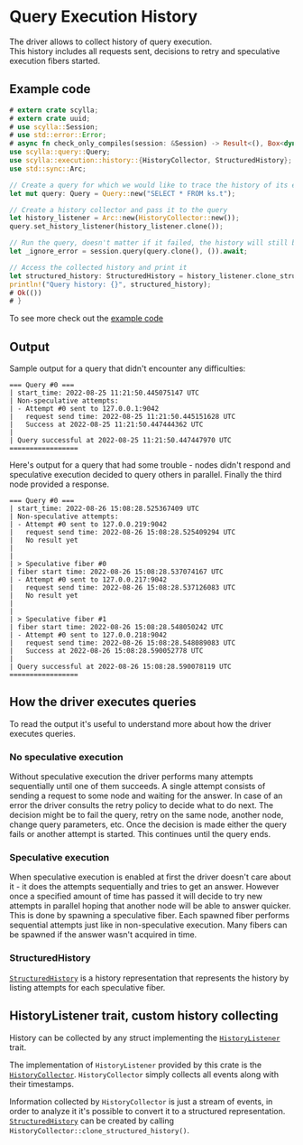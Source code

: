 # Query Execution History

The driver allows to collect history of query execution.\
This history includes all requests sent, decisions to retry and speculative execution fibers started.

## Example code

```rust
# extern crate scylla;
# extern crate uuid;
# use scylla::Session;
# use std::error::Error;
# async fn check_only_compiles(session: &Session) -> Result<(), Box<dyn Error>> {
use scylla::query::Query;
use scylla::execution::history::{HistoryCollector, StructuredHistory};
use std::sync::Arc;

// Create a query for which we would like to trace the history of its execution
let mut query: Query = Query::new("SELECT * FROM ks.t");

// Create a history collector and pass it to the query
let history_listener = Arc::new(HistoryCollector::new());
query.set_history_listener(history_listener.clone());

// Run the query, doesn't matter if it failed, the history will still be saved
let _ignore_error = session.query(query.clone(), ()).await;

// Access the collected history and print it
let structured_history: StructuredHistory = history_listener.clone_structured_history();
println!("Query history: {}", structured_history);
# Ok(())
# }
```
To see more check out the [example code](https://github.com/scylladb/scylla-rust-driver/blob/main/examples/query_history.rs)

## Output

Sample output for a query that didn't encounter any difficulties:
```none
=== Query #0 ===
| start_time: 2022-08-25 11:21:50.445075147 UTC
| Non-speculative attempts:
| - Attempt #0 sent to 127.0.0.1:9042
|   request send time: 2022-08-25 11:21:50.445151628 UTC
|   Success at 2022-08-25 11:21:50.447444362 UTC
|
| Query successful at 2022-08-25 11:21:50.447447970 UTC
=================
```

Here's output for a query that had some trouble - nodes didn't respond and speculative execution decided to query others in parallel.
Finally the third node provided a response.
```none
=== Query #0 ===
| start_time: 2022-08-26 15:08:28.525367409 UTC
| Non-speculative attempts:
| - Attempt #0 sent to 127.0.0.219:9042
|   request send time: 2022-08-26 15:08:28.525409294 UTC
|   No result yet
|
|
| > Speculative fiber #0
| fiber start time: 2022-08-26 15:08:28.537074167 UTC
| - Attempt #0 sent to 127.0.0.217:9042
|   request send time: 2022-08-26 15:08:28.537126083 UTC
|   No result yet
|
|
| > Speculative fiber #1
| fiber start time: 2022-08-26 15:08:28.548050242 UTC
| - Attempt #0 sent to 127.0.0.218:9042
|   request send time: 2022-08-26 15:08:28.548089083 UTC
|   Success at 2022-08-26 15:08:28.590052778 UTC
|
| Query successful at 2022-08-26 15:08:28.590078119 UTC
=================
```

## How the driver executes queries

To read the output it's useful to understand more about how the driver executes queries.

### No speculative execution
Without speculative execution the driver performs many attempts sequentially until one of them succeeds.
A single attempt consists of sending a request to some node and waiting for the answer.
In case of an error the driver consults the retry policy to decide what to do next.
The decision might be to fail the query, retry on the same node, another node, change query parameters, etc.
Once the decision is made either the query fails or another attempt is started. This continues until the query ends.

### Speculative execution
When speculative execution is enabled at first the driver doesn't care about it - it does the attempts sequentially and tries to get an answer.
However once a specified amount of time has passed it will decide to try new attempts in parallel
hoping that another node will be able to answer quicker.
This is done by spawning a speculative fiber. Each spawned fiber performs sequential attempts just like in non-speculative execution.
Many fibers can be spawned if the answer wasn't acquired in time.

### StructuredHistory
[`StructuredHistory`](https://docs.rs/scylla/latest/scylla/history/struct.StructuredHistory.html)
is a history representation that represents the history by listing attempts for each speculative fiber.

## HistoryListener trait, custom history collecting

History can be collected by any struct implementing the
[`HistoryListener`](https://docs.rs/scylla/latest/scylla/history/trait.HistoryListener.html) trait.

The implementation of `HistoryListener` provided by this crate is the
[`HistoryCollector`](https://docs.rs/scylla/latest/scylla/history/struct.HistoryCollector.html).
`HistoryCollector` simply collects all events along with their timestamps.

Information collected by `HistoryCollector` is just a stream of events, in order to analyze it it's possible
to convert it to a structured representation.
[`StructuredHistory`](https://docs.rs/scylla/latest/scylla/history/struct.StructuredHistory.html)
can be created by calling `HistoryCollector::clone_structured_history()`.
